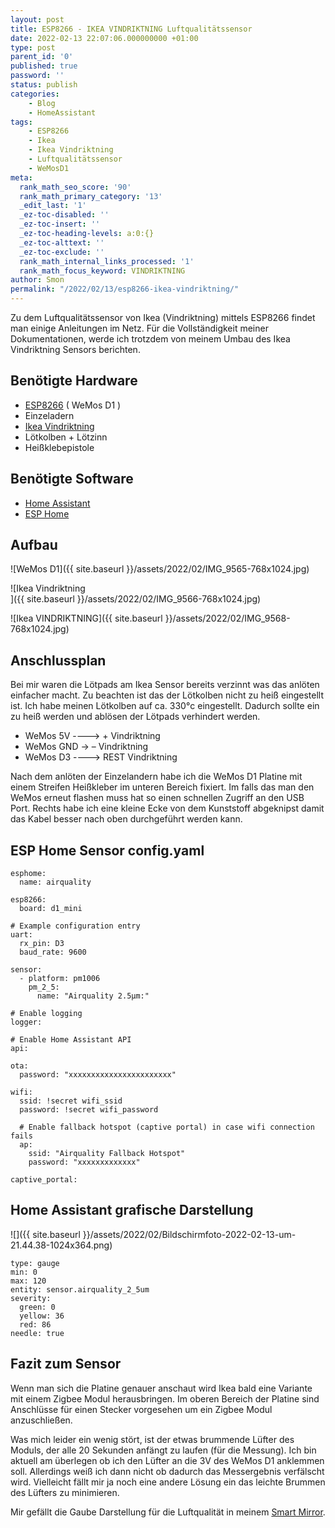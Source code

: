 ```yaml
--- 
layout: post 
title: ESP8266 - IKEA VINDRIKTNING Luftqualitätssensor 
date: 2022-02-13 22:07:06.000000000 +01:00 
type: post 
parent_id: '0' 
published: true 
password: '' 
status: publish 
categories: 
    - Blog 
    - HomeAssistant 
tags: 
    - ESP8266 
    - Ikea 
    - Ikea Vindriktning 
    - Luftqualitätssensor 
    - WeMosD1 
meta: 
  rank_math_seo_score: '90' 
  rank_math_primary_category: '13' 
  _edit_last: '1' 
  _ez-toc-disabled: '' 
  _ez-toc-insert: '' 
  _ez-toc-heading-levels: a:0:{} 
  _ez-toc-alttext: '' 
  _ez-toc-exclude: '' 
  rank_math_internal_links_processed: '1' 
  rank_math_focus_keyword: VINDRIKTNING 
author: Smon
permalink: "/2022/02/13/esp8266-ikea-vindriktning/" 
---
```


Zu dem Luftqualitätssensor von Ikea (Vindriktning) mittels ESP8266 findet man einige Anleitungen im Netz. Für die Vollständigkeit meiner Dokumentationen, werde ich trotzdem von meinem Umbau des Ikea Vindriktning Sensors berichten.

**Benötigte Hardware**
----------------------

*   [ESP8266](https://www.amazon.de/AZDelivery-ESP8266-ESP-8266EX-Entwicklung-inklusive/dp/B08BTXCZC1/ref=sr_1_2_sspa?__mk_de_DE=ÅMÅŽÕÑ&crid=3P4D055YFXIAG&keywords=Memos%2Bd1%2Bmini&qid=1644400539&sprefix=memos%2Bd1%2Bmini%2Caps%2C82&sr=8-2-spons&smid=A1X7QLRQH87QA3&spLa=ZW5jcnlwdGVkUXVhbGlmaWVyPUE3TFNNMVJCU0tDMzQmZW5jcnlwdGVkSWQ9QTAwNTk4ODQxRzc2UkIzQ1NVR002JmVuY3J5cHRlZEFkSWQ9QTA2NzY4MjIxM0tSRFZaTEFVNVdUJndpZGdldE5hbWU9c3BfYXRmJmFjdGlvbj1jbGlja1JlZGlyZWN0JmRvTm90TG9nQ2xpY2s9dHJ1ZQ&th=1) ( WeMos D1 )
*   Einzeladern
*   [Ikea Vindriktning](https://www.ikea.com/de/de/p/vindriktning-luftqualitaetssensor-70498242/)
*   Lötkolben + Lötzinn
*   Heißklebepistole

**Benötigte Software**
----------------------

*   [Home Assistant](https://www.home-assistant.io/getting-started/)
*   [ESP Home](https://esphome.io)

**Aufbau**
----------

![WeMos D1]({{ site.baseurl }}/assets/2022/02/IMG_9565-768x1024.jpg)

![Ikea Vindriktning<br />
]({{ site.baseurl }}/assets/2022/02/IMG_9566-768x1024.jpg)

![Ikea VINDRIKTNING]({{ site.baseurl }}/assets/2022/02/IMG_9568-768x1024.jpg)

**Anschlussplan**
-----------------

Bei mir waren die Lötpads am Ikea Sensor bereits verzinnt was das anlöten einfacher macht. Zu beachten ist das der Lötkolben nicht zu heiß eingestellt ist. Ich habe meinen Lötkolben auf ca. 330°c eingestellt. Dadurch sollte ein zu heiß werden und ablösen der Lötpads verhindert werden.

*   WeMos 5V ----> + Vindriktning
*   WeMos GND -> – Vindriktning
*   WeMos D3 ----> REST Vindriktning

Nach dem anlöten der Einzelandern habe ich die WeMos D1 Platine mit einem Streifen Heißkleber im unteren Bereich fixiert. Im falls das man den WeMos erneut flashen muss hat so einen schnellen Zugriff an den USB Port. Rechts habe ich eine kleine Ecke von dem Kunststoff abgeknipst damit das Kabel besser nach oben durchgeführt werden kann.

**ESP Home Sensor config.yaml**
-------------------------------

    esphome:
      name: airquality
    
    esp8266:
      board: d1_mini  
    
    # Example configuration entry
    uart:
      rx_pin: D3
      baud_rate: 9600
    
    sensor:
      - platform: pm1006
        pm_2_5:
          name: "Airquality 2.5µm:"  
    
    # Enable logging
    logger:
    
    # Enable Home Assistant API
    api:
    
    ota:
      password: "xxxxxxxxxxxxxxxxxxxxxxx"
    
    wifi:
      ssid: !secret wifi_ssid
      password: !secret wifi_password
    
      # Enable fallback hotspot (captive portal) in case wifi connection fails
      ap:
        ssid: "Airquality Fallback Hotspot"
        password: "xxxxxxxxxxxxx"
    
    captive_portal:
    

**Home Assistant grafische Darstellung**
----------------------------------------

![]({{ site.baseurl }}/assets/2022/02/Bildschirmfoto-2022-02-13-um-21.44.38-1024x364.png)

    type: gauge
    min: 0
    max: 120
    entity: sensor.airquality_2_5um
    severity:
      green: 0
      yellow: 36
      red: 86
    needle: true

**Fazit zum Sensor**
--------------------

Wenn man sich die Platine genauer anschaut wird Ikea bald eine Variante mit einem Zigbee Modul herausbringen. Im oberen Bereich der Platine sind Anschlüsse für einen Stecker vorgesehen um ein Zigbee Modul anzuschließen.

Was mich leider ein wenig stört, ist der etwas brummende Lüfter des Moduls, der alle 20 Sekunden anfängt zu laufen (für die Messung). Ich bin aktuell am überlegen ob ich den Lüfter an die 3V des WeMos D1 anklemmen soll. Allerdings weiß ich dann nicht ob dadurch das Messergebnis verfälscht wird. Vielleicht fällt mir ja noch eine andere Lösung ein das leichte Brummen des Lüfters zu minimieren.

Mir gefällt die Gaube Darstellung für die Luftqualität in meinem [Smart Mirror](http://elesie.de/2022/01/15/smartmirror-home-assistant/).